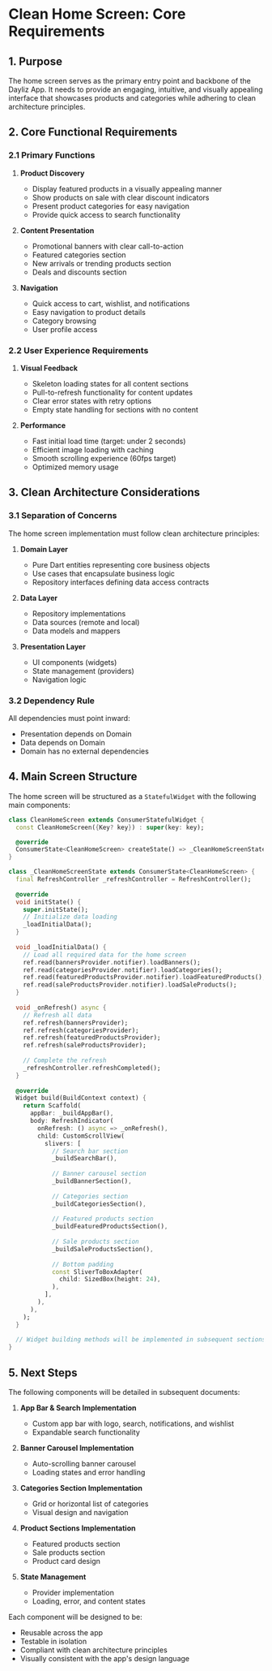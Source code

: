 # Clean Home Screen: Core Requirements

## 1. Purpose

The home screen serves as the primary entry point and backbone of the Dayliz App. It needs to provide an engaging, intuitive, and visually appealing interface that showcases products and categories while adhering to clean architecture principles.

## 2. Core Functional Requirements

### 2.1 Primary Functions

1. **Product Discovery**
   - Display featured products in a visually appealing manner
   - Show products on sale with clear discount indicators
   - Present product categories for easy navigation
   - Provide quick access to search functionality

2. **Content Presentation**
   - Promotional banners with clear call-to-action
   - Featured categories section
   - New arrivals or trending products section
   - Deals and discounts section

3. **Navigation**
   - Quick access to cart, wishlist, and notifications
   - Easy navigation to product details
   - Category browsing
   - User profile access

### 2.2 User Experience Requirements

1. **Visual Feedback**
   - Skeleton loading states for all content sections
   - Pull-to-refresh functionality for content updates
   - Clear error states with retry options
   - Empty state handling for sections with no content

2. **Performance**
   - Fast initial load time (target: under 2 seconds)
   - Efficient image loading with caching
   - Smooth scrolling experience (60fps target)
   - Optimized memory usage

## 3. Clean Architecture Considerations

### 3.1 Separation of Concerns

The home screen implementation must follow clean architecture principles:

1. **Domain Layer**
   - Pure Dart entities representing core business objects
   - Use cases that encapsulate business logic
   - Repository interfaces defining data access contracts

2. **Data Layer**
   - Repository implementations
   - Data sources (remote and local)
   - Data models and mappers

3. **Presentation Layer**
   - UI components (widgets)
   - State management (providers)
   - Navigation logic

### 3.2 Dependency Rule

All dependencies must point inward:
- Presentation depends on Domain
- Data depends on Domain
- Domain has no external dependencies

## 4. Main Screen Structure

The home screen will be structured as a `StatefulWidget` with the following main components:

```dart
class CleanHomeScreen extends ConsumerStatefulWidget {
  const CleanHomeScreen({Key? key}) : super(key: key);

  @override
  ConsumerState<CleanHomeScreen> createState() => _CleanHomeScreenState();
}

class _CleanHomeScreenState extends ConsumerState<CleanHomeScreen> {
  final RefreshController _refreshController = RefreshController();
  
  @override
  void initState() {
    super.initState();
    // Initialize data loading
    _loadInitialData();
  }
  
  void _loadInitialData() {
    // Load all required data for the home screen
    ref.read(bannersProvider.notifier).loadBanners();
    ref.read(categoriesProvider.notifier).loadCategories();
    ref.read(featuredProductsProvider.notifier).loadFeaturedProducts();
    ref.read(saleProductsProvider.notifier).loadSaleProducts();
  }
  
  void _onRefresh() async {
    // Refresh all data
    ref.refresh(bannersProvider);
    ref.refresh(categoriesProvider);
    ref.refresh(featuredProductsProvider);
    ref.refresh(saleProductsProvider);
    
    // Complete the refresh
    _refreshController.refreshCompleted();
  }
  
  @override
  Widget build(BuildContext context) {
    return Scaffold(
      appBar: _buildAppBar(),
      body: RefreshIndicator(
        onRefresh: () async => _onRefresh(),
        child: CustomScrollView(
          slivers: [
            // Search bar section
            _buildSearchBar(),
            
            // Banner carousel section
            _buildBannerSection(),
            
            // Categories section
            _buildCategoriesSection(),
            
            // Featured products section
            _buildFeaturedProductsSection(),
            
            // Sale products section
            _buildSaleProductsSection(),
            
            // Bottom padding
            const SliverToBoxAdapter(
              child: SizedBox(height: 24),
            ),
          ],
        ),
      ),
    );
  }
  
  // Widget building methods will be implemented in subsequent sections
}
```

## 5. Next Steps

The following components will be detailed in subsequent documents:

1. **App Bar & Search Implementation**
   - Custom app bar with logo, search, notifications, and wishlist
   - Expandable search functionality

2. **Banner Carousel Implementation**
   - Auto-scrolling banner carousel
   - Loading states and error handling

3. **Categories Section Implementation**
   - Grid or horizontal list of categories
   - Visual design and navigation

4. **Product Sections Implementation**
   - Featured products section
   - Sale products section
   - Product card design

5. **State Management**
   - Provider implementation
   - Loading, error, and content states

Each component will be designed to be:
- Reusable across the app
- Testable in isolation
- Compliant with clean architecture principles
- Visually consistent with the app's design language
